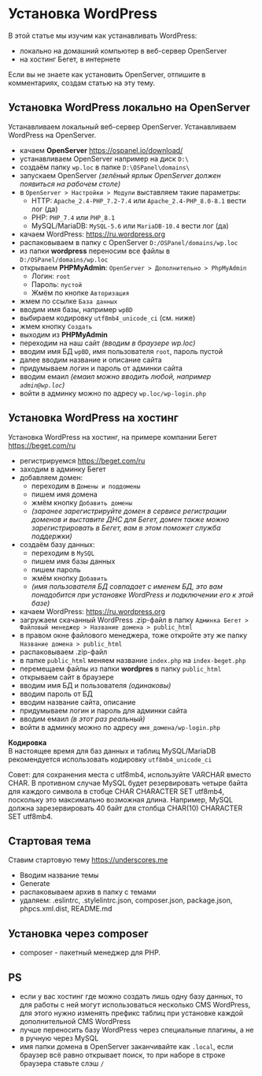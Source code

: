 # Установка WordPress
В этой статье мы изучим как устанавливать WordPress:
- локально на домашний компьютер в веб-сервер OpenServer
- на хостинг Бегет, в интернете

Если вы не знаете как установить OpenServer, отпишите в комментариях, создам статью на эту тему.

## Установка WordPress локально на OpenServer
Устанавливаем локальный веб-сервер OpenServer. Устанавливаем WordPress на OpenServer.

- качаем **OpenServer** https://ospanel.io/download/
- устанавливаем OpenServer например на диск `D:\`
- создаём папку `wp.loc` в папке `D:\OSPanel\domains\`
- запускаем OpenServer *(зелёный ярлык OpenServer должен появиться на рабочем столе)*
- в `OpenServer > Настройки > Модули` выставляем такие параметры:
    - HTTP: `Apache_2.4-PHP_7.2-7.4` или `Apache_2.4-PHP_8.0-8.1` вести лог (да)
    - PHP: `PHP_7.4` или `PHP_8.1`
    - MySQL/MariaDB: `MySQL-5.6` или `MariaDB-10.4` вести лог (да)
- качаем WordPress: https://ru.wordpress.org
- распаковываем в папку с OpenServer `D:/OSPanel/domains/wp.loc`
- из папки **wordpress** переносим все файлы в `D:/OSPanel/domains/wp.loc`
- открываем **PHPMyAdmin**: `OpenServer > Дополнительно > PhpMyAdmin`
    - Логин: `root`
    - Пароль: `пустой`
    - Жмём по кнопке `Авторизация`
- жмем по ссылке `База данных`
- вводим имя базы, например `wpBD`
- выбираем кодировку `utf8mb4_unicode_ci` (см. ниже)
- жмем кнопку `Создать`
- выходим из **PHPMyAdmin**
- переходим на наш сайт *(вводим в браузере wp.loc)*
- вводим имя БД `wpBD`, имя пользователя `root`, пароль пустой
- далее вводим название и описание сайта
- придумываем логин и пароль от админки сайта
- вводим емаил *(eмаил можно вводить любой, например `admin@wp.loc`)*
- войти в админку можно по адресу `wp.loc/wp-login.php`

## Установка WordPress на хостинг
Установка WordPress на хостинг, на примере компании Бегет https://beget.com/ru

- регистрируемся https://beget.com/ru
- заходим в админку Бегет
- добавляем домен:
    - переходим в `Домены и поддомены`
    - пишем имя домена
    - жмём кнопку `Добавить домены`
    - *(заранее зарегистрируйте домен в сервисе регистрации доменов и выставите ДНС для Бегет, домен также можно зарегистрировать в Бегет, вам в этом поможет служба поддержки)*
- cоздаём базу данных:
    - переходим в `MySQL`
    - пишем имя базы данных
    - пишем пароль
    - жмём кнопку `Добавить`
    - *(имя пользователя БД совпадает с именем БД, это вам понадобится при установке WordPress и подключении его к этой базе)*
- качаем WordPress: https://ru.wordpress.org
- загружаем скачанный WordPress .zip-файл в папку `Админка Бегет > Файловый менеджер > Название домена > public_html`
- в правом окне файлового менеджера, тоже откройте эту же папку `Название домена > public_html`
- распаковываем .zip-файл
- в папке `public_html` меняем название `index.php` на `index-beget.php`
- перемещаем файлы из папки **wordpres** в папку `public_html`
- открываем сайт в браузере
- вводим имя БД и пользователя *(одинаковы)*
- вводим пароль от БД
- вводим название сайта, описание
- придумываем логин и пароль для админки сайта
- вводим емаил *(в этот раз реальный)*
- войти в админку можно по адресу `имя_домена/wp-login.php`

**Кодировка**  
В настоящее время для баз данных и таблиц MySQL/MariaDB рекомендуется использовать кодировку `utf8mb4_unicode_ci`

Совет: для сохранения места с utf8mb4, используйте VARCHAR вместо CHAR. В противном случае MySQL будет резервировать четыре байта для каждого символа в стобце CHAR CHARACTER SET utf8mb4, поскольку это максимально возможная длина. Например, MySQL должна зарезервировать 40 байт для столбца CHAR(10) CHARACTER SET utf8mb4.

## Стартовая тема
Ставим стартовую тему https://underscores.me
- Вводим название темы
- Generate
- распаковываем архив в папку с темами
- удаляем: .eslintrc, .stylelintrc.json, composer.json, package.json, phpcs.xml.dist, README.md

## Установка через composer
- composer - пакетный менеджер для PHP.

## PS
- если у вас хостинг где можно создать лишь одну базу данных, то для работы с ней могут использоваться несколько CMS WordPress, для этого нужно изменять префикс таблиц при установке каждой дополнительной CMS WordPress
- лучше переносить базу WordPress через специальные плагины, а не в ручную через MySQL
- имя папки домена в OpenServer заканчивайте как `.local`, если браузер всё равно открывает поиск, то при наборе в строке браузера ставьте слэш `/`
